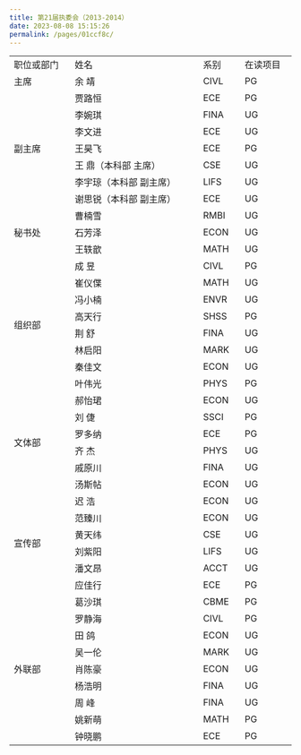 ```yaml
---
title: 第21届执委会（2013-2014）
date: 2023-08-08 15:15:26
permalink: /pages/01ccf8c/
---
```

<div class="entry-content">
<table width="677">
<tbody>
<tr>
<td width="19%">职位或部门</td>
<td width="40%">姓名</td>
<td width="13%">系别</td>
<td width="16%">在读项目</td>
 
</tr>

<tr>
<td width="19%">主席</td>
<td width="40%">余 靖</td>
<td width="13%">CIVL</td>
<td width="16%">PG</td>
 
</tr>
<tr>
<td rowspan="7" width="19%">副主席</td>
<td width="40%">贾路恒</td>
<td width="13%">ECE</td>
<td width="16%">PG</td>
 
</tr>
<tr>
<td width="40%">李婉琪</td>
<td width="13%">FINA</td>
<td width="16%">UG</td>
 
</tr>
<tr>
<td width="40%">李文进</td>
<td width="13%">ECE</td>
<td width="16%">UG</td>
 
</tr>
<tr>
<td width="40%">王昊飞</td>
<td width="13%">ECE</td>
<td width="16%">PG</td>
 
</tr>

<tr>
<td width="40%">王 鼎（本科部 主席）</td>
<td width="13%">CSE</td>
<td width="16%">UG</td>
 
</tr>

<tr>
<td width="40%">李宇琼（本科部 副主席）</td>
<td width="13%">LIFS</td>
<td width="16%">UG</td>
 
</tr>

<tr>
<td width="40%">谢思锐（本科部 副主席）</td>
<td width="13%">ECE</td>
<td width="16%">UG</td>
 
</tr>

<tr>
<td rowspan="3" width="19%">秘书处</td>
<td width="40%">曹楠雪</td>
<td width="13%">RMBI</td>
<td width="16%">UG</td>
 
</tr>

<tr>
<td width="40%">石芳泽</td>
<td width="13%">ECON</td>
<td width="16%">UG</td>
 
</tr>

<tr>
<td width="40%">王轶歆</td>
<td width="13%">MATH</td>
<td width="16%">UG</td>
 
</tr>

<tr>
<td rowspan="8" width="19%">组织部</td>
<td width="40%">成 昱</td>
<td width="13%">CIVL</td>
<td width="16%">PG</td>
 
</tr>

<tr>
<td width="40%">崔仪偞</td>
<td width="13%">MATH</td>
<td width="16%">UG</td>
 
</tr>
<tr>
<td width="40%">冯小楠</td>
<td width="13%">ENVR</td>
<td width="16%">UG</td>
 
</tr>

<tr>
<td width="40%">高天行</td>
<td width="13%">SHSS</td>
<td width="16%">PG</td>
 
</tr>
<tr>
<td width="40%">荆 舒</td>
<td width="13%">FINA</td>
<td width="16%">UG</td>
 
</tr>

<tr>
<td width="40%">林启阳</td>
<td width="13%">MARK</td>
<td width="16%">UG</td>
 
</tr>

<tr>
<td width="40%">秦佳文</td>
<td width="13%">ECON</td>
<td width="16%">UG</td>
 
</tr>

<tr>
<td width="40%">叶伟光</td>
<td width="13%">PHYS</td>
<td width="16%">PG</td>
 
</tr>

<tr>
<td rowspan="6" width="19%">文体部</td>
<td width="40%">郝怡珺</td>
<td width="13%">ECON</td>
<td width="16%">UG</td>
 
</tr>

<tr>
<td width="40%">刘 倢</td>
<td width="13%">SSCI</td>
<td width="16%">PG</td>
 
</tr>
<tr>
<td width="40%">罗多纳</td>
<td width="13%">ECE</td>
<td width="16%">PG</td>
 
</tr>
<tr>
<td width="40%">齐 杰</td>
<td width="13%">PHYS</td>
<td width="16%">UG</td>
 
</tr>
<tr>
<td width="40%">戚原川</td>
<td width="13%">FINA</td>
<td width="16%">UG</td>
 
</tr>
<tr>
<td width="40%">汤斯帖</td>
<td width="13%">ECON</td>
<td width="16%">UG</td>
 
</tr>

<tr>
<td rowspan="6" width="19%">宣传部</td>
<td width="40%">迟 浩</td>
<td width="13%">ECON</td>
<td width="16%">UG</td>
 
</tr>

<tr>
<td width="40%">范臻川</td>
<td width="13%">ECON</td>
<td width="16%">UG</td>
 
</tr>

<tr>
<td width="40%">黄天纬</td>
<td width="13%">CSE</td>
<td width="16%">UG</td>
 
</tr>

<tr>
<td width="40%">刘紫阳</td>
<td width="13%">LIFS</td>
<td width="16%">UG</td>
 
</tr>

<tr>
<td width="40%">潘文昂</td>
<td width="13%">ACCT</td>
<td width="16%">UG</td>
 
</tr>

<tr>
<td width="40%">应佳行</td>
<td width="13%">ECE</td>
<td width="16%">PG</td>
 
</tr>

<tr>
<td rowspan="9" width="19%">外联部</td>
<td width="40%">葛沙琪</td>
<td width="13%">CBME</td>
<td width="16%">PG</td>
 
</tr>

<tr>
<td width="40%">罗静海</td>
<td width="13%">CIVL</td>
<td width="16%">PG</td>
 
</tr>

<tr>
<td width="40%">田 鸽</td>
<td width="13%">ECON</td>
<td width="16%">UG</td>
 
</tr>
<tr>
<td width="40%">吴一伦</td>
<td width="13%">MARK</td>
<td width="16%">UG</td>
 
</tr>
<tr>
<td width="40%">肖陈豪</td>
<td width="13%">ECON</td>
<td width="16%">UG</td>
 
</tr>
<tr>
<td width="40%">杨浩明</td>
<td width="13%">FINA</td>
<td width="16%">UG</td>
 
</tr>
<tr>
<td width="40%">周 峰</td>
<td width="13%">FINA</td>
<td width="16%">UG</td>
 
</tr>

<tr>
<td width="40%">姚新萌</td>
<td width="13%">MATH</td>
<td width="16%">PG</td>
 
</tr>

<tr>
<td width="40%">钟晓鹏</td>
<td width="13%">ECE</td>
<td width="16%">PG</td>
 
</tr>

</tbody>
</table>
<p>&nbsp;</p>
<p>&nbsp;</p>
			</div><!-- .entry-content -->

</article><!-- #post-## -->
		
</div>		
					</main><!-- #main -->
				</div><!-- #primary -->
				<div id="secondary" class="col-md-3 sidebar widget-area" role="complementary">
       </div><!-- #secondary .widget-area -->
			</div> <!--.row-->            
        </div><!--.container-->
   